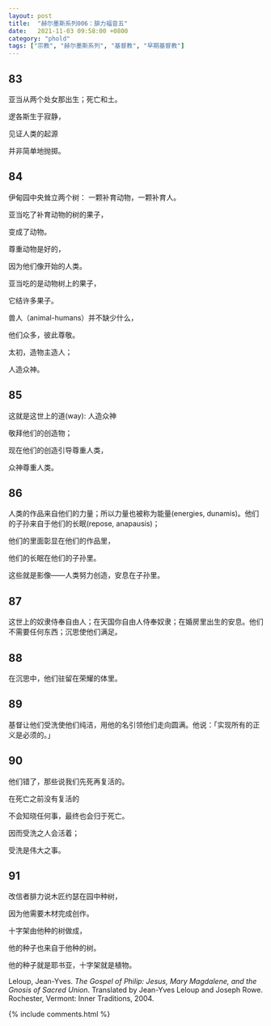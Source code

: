 ```yaml
---
layout: post
title:  "赫尔墨斯系列006：腓力福音五"
date:   2021-11-03 09:58:00 +0800
category: "phold"
tags: ["宗教", "赫尔墨斯系列", "基督教", "早期基督教"]
---
```


## 83

亚当从两个处女那出生；死亡和土。

逻各斯生于寂静，

见证人类的起源

并非简单地抛掷。

## 84

伊甸园中央耸立两个树： 一颗补育动物，一颗补育人。

亚当吃了补育动物的树的果子，

变成了动物。

尊重动物是好的，

因为他们像开始的人类。

亚当吃的是动物树上的果子，

它结许多果子。

兽人（animal-humans）并不缺少什么，

他们众多，彼此尊敬。

太初，造物主造人；

人造众神。

## 85

这就是这世上的道(way): 人造众神

敬拜他们的创造物；

现在他们的创造引导尊重人类，

众神尊重人类。

## 86

人类的作品来自他们的力量；所以力量也被称为能量(energies, dunamis)。他们的子孙来自于他们的长眠(repose, anapausis)；

他们的里面彰显在他们的作品里，

他们的长眠在他们的子孙里。

这些就是影像——人类努力创造，安息在子孙里。

## 87

这世上的奴隶侍奉自由人；在天国你自由人侍奉奴隶；在婚房里出生的安息。他们不需要任何东西；沉思使他们满足。

## 88

在沉思中，他们驻留在荣耀的体里。

## 89

基督让他们受洗使他们纯洁，用他的名引领他们走向圆满。他说：「实现所有的正义是必须的。」

## 90

他们错了，那些说我们先死再复活的。

在死亡之前没有复活的

不会知晓任何事，最终也会归于死亡。

因而受洗之人会活着；

受洗是伟大之事。

## 91

改信者腓力说木匠约瑟在园中种树，

因为他需要木材完成创作。

十字架由他种的树做成，

他的种子也来自于他种的树。

他的种子就是耶书亚，十字架就是植物。




Leloup, Jean-Yves. *The Gospel of Philip: Jesus, Mary Magdalene, and the Gnosis of Sacred Union*. Translated by Jean-Yves Leloup and Joseph Rowe. Rochester, Vermont: Inner Traditions, 2004.

{% include comments.html %}